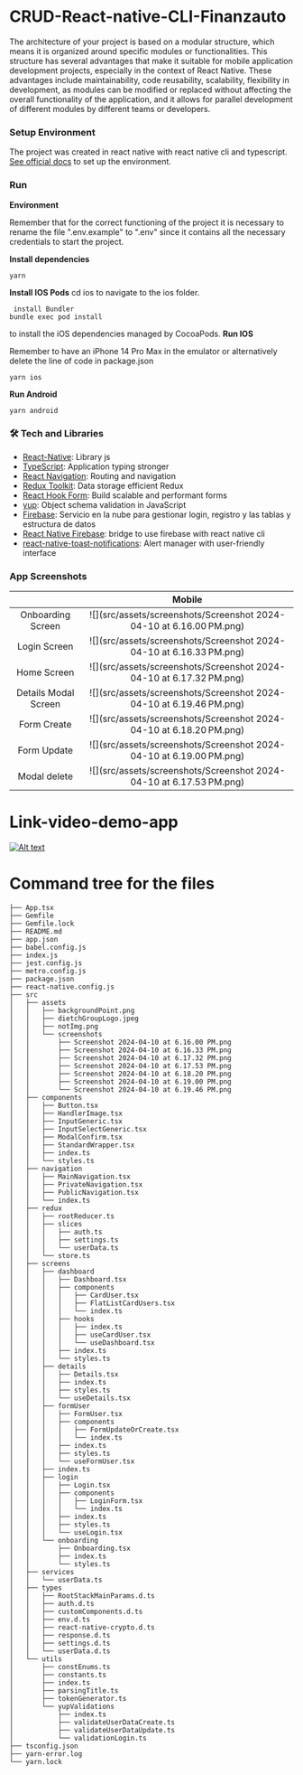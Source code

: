 # CRUD-React-native-CLI-Finanzauto

The architecture of your project is based on a modular structure, which means it is organized around specific modules or functionalities. This structure has several advantages that make it suitable for mobile application development projects, especially in the context of React Native. These advantages include maintainability, code reusability, scalability, flexibility in development, as modules can be modified or replaced without affecting the overall functionality of the application, and it allows for parallel development of different modules by different teams or developers.

### Setup Environment

The project was created in react native with react native cli and typescript. [ See official docs](https://reactnative.dev/) to set up the environment.


### Run

**Environment**

Remember that for the correct functioning of the project it is necessary to rename the file ".env.example" to ".env" since it contains all the necessary credentials to start the project.

**Install dependencies**

```
yarn
```

**Install IOS Pods**
cd ios to navigate to the ios folder.
```
 install Bundler
bundle exec pod install
```
 to install the iOS dependencies managed by CocoaPods.
**Run IOS**

Remember to have an iPhone 14 Pro Max in the emulator or alternatively delete the line of code in package.json

```
yarn ios
```

**Run Android**

```
yarn android
```

### 🛠 Tech and Libraries

- [React-Native](https://reactnative.dev/): Library js
- [TypeScript](https://www.typescriptlang.org/): Application typing stronger
- [React Navigation](https://reactnavigation.org/): Routing and navigation
- [Redux Toolkit](https://redux-toolkit.js.org/Í): Data storage efficient Redux
- [React Hook Form](https://react-hook-form.com/get-started): Build scalable and performant forms
- [yup](https://www.npmjs.com/package/yup): Object schema validation in JavaScript
- [Firebase](https://firebase.google.com/docs/web/setup?hl=es): Servicio en la nube para gestionar login, registro y las tablas y estructura de datos
- [React Native Firebase](https://rnfirebase.io/): bridge to use firebase with react native cli
- [react-native-toast-notifications](https://www.npmjs.com/package/react-native-toast-notifications): Alert manager with user-friendly interface

### App Screenshots

|                                 |                                     Mobile                                  |
| :------------------------------:| :--------------------------------------------------------------------------:|
|         Onboarding Screen       |     ![](src/assets/screenshots/Screenshot 2024-04-10 at 6.16.00 PM.png)     |
|            Login Screen         |     ![](src/assets/screenshots/Screenshot 2024-04-10 at 6.16.33 PM.png)     |
|             Home Screen         |     ![](src/assets/screenshots/Screenshot 2024-04-10 at 6.17.32 PM.png)     |
|         Details Modal Screen    |     ![](src/assets/screenshots/Screenshot 2024-04-10 at 6.19.46 PM.png)     |
|            Form Create          |     ![](src/assets/screenshots/Screenshot 2024-04-10 at 6.18.20 PM.png)     |
|             Form Update         |     ![](src/assets/screenshots/Screenshot 2024-04-10 at 6.19.00 PM.png)     |
|            Modal delete         |     ![](src/assets/screenshots/Screenshot 2024-04-10 at 6.17.53 PM.png)     |

# Link-video-demo-app

[![Alt text](https://img.youtube.com/vi/s4xSoJMHnKE/0.jpg)](https://www.youtube.com/watch?v=s4xSoJMHnKE)


# Command tree for the files

```
├── App.tsx
├── Gemfile
├── Gemfile.lock
├── README.md
├── app.json
├── babel.config.js
├── index.js
├── jest.config.js
├── metro.config.js
├── package.json
├── react-native.config.js
├── src
│   ├── assets
│   │   ├── backgroundPoint.png
│   │   ├── dietchGroupLogo.jpeg
│   │   ├── notImg.png
│   │   └── screenshots
│   │       ├── Screenshot 2024-04-10 at 6.16.00 PM.png
│   │       ├── Screenshot 2024-04-10 at 6.16.33 PM.png
│   │       ├── Screenshot 2024-04-10 at 6.17.32 PM.png
│   │       ├── Screenshot 2024-04-10 at 6.17.53 PM.png
│   │       ├── Screenshot 2024-04-10 at 6.18.20 PM.png
│   │       ├── Screenshot 2024-04-10 at 6.19.00 PM.png
│   │       └── Screenshot 2024-04-10 at 6.19.46 PM.png
│   ├── components
│   │   ├── Button.tsx
│   │   ├── HandlerImage.tsx
│   │   ├── InputGeneric.tsx
│   │   ├── InputSelectGeneric.tsx
│   │   ├── ModalConfirm.tsx
│   │   ├── StandardWrapper.tsx
│   │   ├── index.ts
│   │   └── styles.ts
│   ├── navigation
│   │   ├── MainNavigation.tsx
│   │   ├── PrivateNavigation.tsx
│   │   ├── PublicNavigation.tsx
│   │   └── index.ts
│   ├── redux
│   │   ├── rootReducer.ts
│   │   ├── slices
│   │   │   ├── auth.ts
│   │   │   ├── settings.ts
│   │   │   └── userData.ts
│   │   └── store.ts
│   ├── screens
│   │   ├── dashboard
│   │   │   ├── Dashboard.tsx
│   │   │   ├── components
│   │   │   │   ├── CardUser.tsx
│   │   │   │   ├── FlatListCardUsers.tsx
│   │   │   │   └── index.ts
│   │   │   ├── hooks
│   │   │   │   ├── index.ts
│   │   │   │   ├── useCardUser.tsx
│   │   │   │   └── useDashboard.tsx
│   │   │   ├── index.ts
│   │   │   └── styles.ts
│   │   ├── details
│   │   │   ├── Details.tsx
│   │   │   ├── index.ts
│   │   │   ├── styles.ts
│   │   │   └── useDetails.tsx
│   │   ├── formUser
│   │   │   ├── FormUser.tsx
│   │   │   ├── components
│   │   │   │   ├── FormUpdateOrCreate.tsx
│   │   │   │   └── index.ts
│   │   │   ├── index.ts
│   │   │   ├── styles.ts
│   │   │   └── useFormUser.tsx
│   │   ├── index.ts
│   │   ├── login
│   │   │   ├── Login.tsx
│   │   │   ├── components
│   │   │   │   ├── LoginForm.tsx
│   │   │   │   └── index.ts
│   │   │   ├── index.ts
│   │   │   ├── styles.ts
│   │   │   └── useLogin.tsx
│   │   └── onboarding
│   │       ├── Onboarding.tsx
│   │       ├── index.ts
│   │       └── styles.ts
│   ├── services
│   │   └── userData.ts
│   ├── types
│   │   ├── RootStackMainParams.d.ts
│   │   ├── auth.d.ts
│   │   ├── customComponents.d.ts
│   │   ├── env.d.ts
│   │   ├── react-native-crypto.d.ts
│   │   ├── response.d.ts
│   │   ├── settings.d.ts
│   │   └── userData.d.ts
│   └── utils
│       ├── constEnums.ts
│       ├── constants.ts
│       ├── index.ts
│       ├── parsingTitle.ts
│       ├── tokenGenerator.ts
│       └── yupValidations
│           ├── index.ts
│           ├── validateUserDataCreate.ts
│           ├── validateUserDataUpdate.ts
│           └── validationLogin.ts
├── tsconfig.json
├── yarn-error.log
└── yarn.lock
```